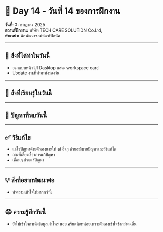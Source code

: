 

# 📅 Day 14 - วันที่ 14 ของการฝึกงาน
**วันที่:** 3 กรกฎาคม 2025  
**สถานที่ฝึกงาน:** บริษัท TECH CARE SOLUTION Co.Ltd,  
**ตำแหน่ง:** นักพัฒนาซอฟต์แวร์ฝึกหัด


---

## 📝 สิ่งที่ได้ทำในวันนี้
- ออกแบบหน้า UI Dasktop แสดง workspace card
- Update งานที่ทำมาทั้งสองวัน

---

## 🎯 สิ่งที่เรียนรู้ในวันนี้


---

## 🤔 ปัญหาที่พบวันนี้



---

## ✅ วิธีแก้ไข
- แก้ไขปัญหาด้วยตัวเองและให้ ai อื่นๆ ช่วยอะธิบายปัญหาและวิธีแก้ไข
- ถามพี่เลี้ยงเรื่องการแก้ปัญหา
- เพื่อนๆ ช่วยแก้ปัญหา


---

## 💡 สิ่งที่อยากพัฒนาต่อ
- ทำความเข้าใจให้มากกว่านี้


---

## 😄 ความรู้สึกวันนี้
- ยังไม่เข้าใจการดึงข้อมูลเท่าไหร่ แอบเครียดนิดหน่อยเพราะตัวเองเข้าใจช้ากว่าคนอื่น
